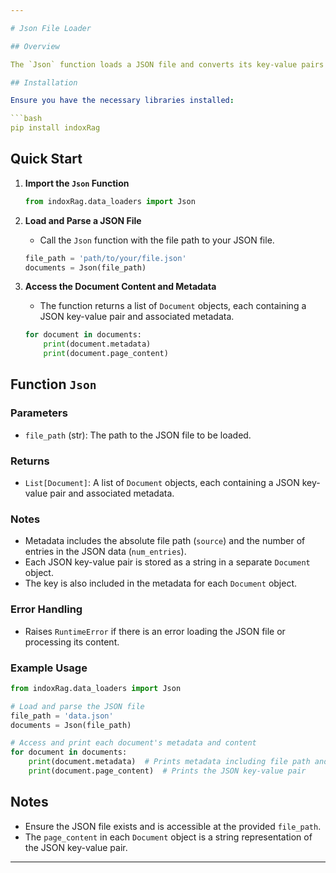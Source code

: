 ```yaml
---

# Json File Loader

## Overview

The `Json` function loads a JSON file and converts its key-value pairs into a list of `Document` objects. Each key-value pair from the JSON data is stored as a separate `Document` object with associated metadata.

## Installation

Ensure you have the necessary libraries installed:

```bash
pip install indoxRag
```

## Quick Start

1. **Import the `Json` Function**

   ```python
   from indoxRag.data_loaders import Json
   ```

2. **Load and Parse a JSON File**

   - Call the `Json` function with the file path to your JSON file.

   ```python
   file_path = 'path/to/your/file.json'
   documents = Json(file_path)
   ```

3. **Access the Document Content and Metadata**

   - The function returns a list of `Document` objects, each containing a JSON key-value pair and associated metadata.

   ```python
   for document in documents:
       print(document.metadata)
       print(document.page_content)
   ```

## Function `Json`

### Parameters

- `file_path` (str): The path to the JSON file to be loaded.

### Returns

- `List[Document]`: A list of `Document` objects, each containing a JSON key-value pair and associated metadata.

### Notes

- Metadata includes the absolute file path (`source`) and the number of entries in the JSON data (`num_entries`).
- Each JSON key-value pair is stored as a string in a separate `Document` object.
- The key is also included in the metadata for each `Document` object.

### Error Handling

- Raises `RuntimeError` if there is an error loading the JSON file or processing its content.

### Example Usage

```python
from indoxRag.data_loaders import Json

# Load and parse the JSON file
file_path = 'data.json'
documents = Json(file_path)

# Access and print each document's metadata and content
for document in documents:
    print(document.metadata)  # Prints metadata including file path and key
    print(document.page_content)  # Prints the JSON key-value pair
```

## Notes

- Ensure the JSON file exists and is accessible at the provided `file_path`.
- The `page_content` in each `Document` object is a string representation of the JSON key-value pair.

---
```


